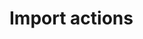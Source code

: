 ﻿<meta name="wikd:title" content="Import">
<meta name="wikd:name" content="actions-import">
<meta name="wikd:order" content="2">
<meta name="wikd:icon" content="fas fa-plug">

# Import actions